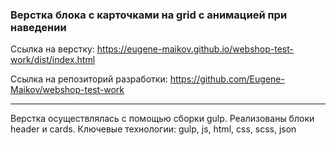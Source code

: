 ### Верстка блока с карточками на grid с анимацией при наведении

Ссылка на верстку: https://eugene-maikov.github.io/webshop-test-work/dist/index.html

Ссылка на репозиторий разработки: https://github.com/Eugene-Maikov/webshop-test-work

---
Верстка осуществлялась с помощью сборки gulp. Реализованы блоки header и cards.
Ключевые технологии: gulp, js, html, css, scss, json


